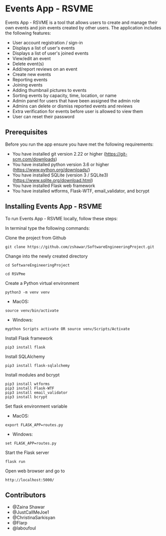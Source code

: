 # Events App - RSVME

Events App - RSVME is a tool that allows users to create and manage their own events and join events created by other users. 
The application includes the following features:
* User account registration / sign-in
* Displays a list of user's events
* Displays a list of user's joined events
* View/edit an event
* Delete event(s)
* Add/report reviews on an event
* Create new events
* Reporting events
* Joining events
* Adding thumbnail pictures to events
* Sorting events by capacity, time, location, or name
* Admin panel for users that have been assigned the admin role
* Admins can delete or dismiss reported events and reviews
* Extra verification for events before user is allowed to view them
* User can reset their password

## Prerequisites

Before you run the app ensure you have met the following requirements:
* You have installed git version 2.22 or higher (https://git-scm.com/downloads)
* You have installed python version 3.6 or higher (https://www.python.org/downloads/)
* You have installed SQLite (version 3 / SQLite3) (https://www.sqlite.org/download.html)
* You have installed Flask web framework
* You have installed wtforms, Flask-WTF, email_validator, and bcrypt

## Installing Events App - RSVME

To run Events App - RSVME locally, follow these steps:

In terminal type the following commands:

Clone the project from Github
```
git clone https://github.com/zshawar/SoftwareEngineeringProject.git
```
Change into the newly created directory
```
cd SoftwareEngineeringProject
```
```
cd RSVPme
```
Create a Python virtual environment
```
python3 -m venv venv
```
- MacOS:
```
source venv/bin/activate
```
- Windows:
```
mypthon Scripts activate OR source venv/Scripts/Activate
```
Install Flask framework
```
pip3 install flask
```
Install SQLAlchemy
```
pip3 install flask-sqlalchemy
```
Install modules and bcrypt
```
pip3 install wtforms
pip3 install Flask-WTF
pip3 install email_validator
pip3 install bcrypt
```
Set flask environment variable 

- MacOS:
```
export FLASK_APP=routes.py
```
- Windows:
```
set FLASK_APP=routes.py
```
Start the Flask server
```
flask run
```
Open web browser and go to
```
http://localhost:5000/
```

## Contributors
* @Zaina Shawar
* @JustCallMeJoe1
* @ChristinaSarkisyan
* @Flarp 
* @laboufoul

